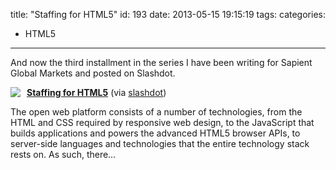 title: "Staffing for HTML5"
id: 193
date: 2013-05-15 19:15:19
tags:
categories:
  - HTML5
---

And now the third installment in the series I have been writing for Sapient Global Markets and posted on Slashdot.

<!-- more -->

<div class="rpuEmbedCode">
<div class="rpuArticle rpuRepost-040bb1613d3c3c4e20a4bdf3317d13ec-top" style="margin:0;padding:0;">
<script src="https://1.rp-api.com/rjs/repost-article.js?3" type="text/javascript" data-cfasync="false"></script><a href="http://s.tt/1Fxim" class="rpuThumb" rel="norewrite"><img src="//img.1.rp-api.com/thumb/5701062" style="float:left;margin-right:10px;" /></a><a href="http://s.tt/1Fxim" class="rpuTitle" rel="norewrite"><strong>Staffing for HTML5</strong></a> (via <a href="http://s.tt/1Fxim" class="rpuHost" rel="norewrite">slashdot</a>)<p class="rpuSnip">
The open web platform consists of a number of technologies, from the HTML and CSS required by responsive web design, to the JavaScript that builds applications and powers the advanced HTML5 browser APIs, to server-side languages and technologies that the entire technology stack rests on. As such, there&hellip;
</p>
</div>
</div><!-- put the "tease", "jump" or "more" break here --><hr id="system-readmore" style="display: none;" /><hr class="at-page-break" style="display: none;"/><div class="rpuEmbedCode">
<div class="rpuArticle rpuRepostMain rpuRepost-040bb1613d3c3c4e20a4bdf3317d13ec-bottom" style="display:none;">&nbsp;</div>
<div style="display: none;"><!-- How to customize this embed: http://www.repost.us/article-preview/#!shash=040bb1613d3c3c4e20a4bdf3317d13ec --></div>
</div>
